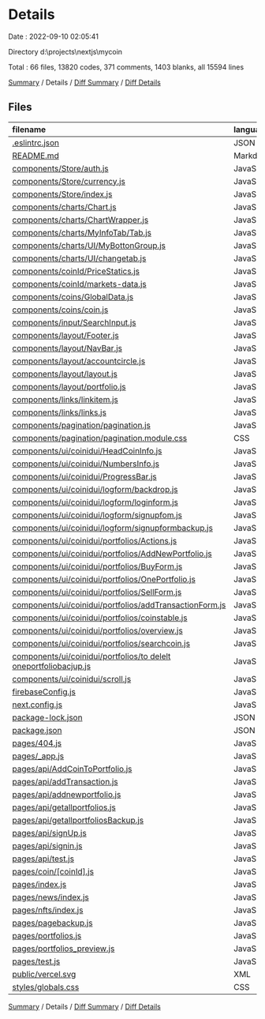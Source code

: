 # Details

Date : 2022-09-10 02:05:41

Directory d:\\projects\\nextjs\\mycoin

Total : 66 files,  13820 codes, 371 comments, 1403 blanks, all 15594 lines

[Summary](results.md) / Details / [Diff Summary](diff.md) / [Diff Details](diff-details.md)

## Files
| filename | language | code | comment | blank | total |
| :--- | :--- | ---: | ---: | ---: | ---: |
| [.eslintrc.json](/.eslintrc.json) | JSON | 3 | 0 | 1 | 4 |
| [README.md](/README.md) | Markdown | 23 | 0 | 14 | 37 |
| [components/Store/auth.js](/components/Store/auth.js) | JavaScript | 32 | 0 | 7 | 39 |
| [components/Store/currency.js](/components/Store/currency.js) | JavaScript | 12 | 0 | 3 | 15 |
| [components/Store/index.js](/components/Store/index.js) | JavaScript | 7 | 0 | 4 | 11 |
| [components/charts/Chart.js](/components/charts/Chart.js) | JavaScript | 98 | 1 | 50 | 149 |
| [components/charts/ChartWrapper.js](/components/charts/ChartWrapper.js) | JavaScript | 47 | 1 | 19 | 67 |
| [components/charts/MyInfoTab/Tab.js](/components/charts/MyInfoTab/Tab.js) | JavaScript | 58 | 11 | 24 | 93 |
| [components/charts/UI/MyBottonGroup.js](/components/charts/UI/MyBottonGroup.js) | JavaScript | 18 | 0 | 10 | 28 |
| [components/charts/UI/changetab.js](/components/charts/UI/changetab.js) | JavaScript | 62 | 0 | 16 | 78 |
| [components/coinId/PriceStatics.js](/components/coinId/PriceStatics.js) | JavaScript | 110 | 2 | 39 | 151 |
| [components/coinId/markets-data.js](/components/coinId/markets-data.js) | JavaScript | 67 | 0 | 16 | 83 |
| [components/coins/GlobalData.js](/components/coins/GlobalData.js) | JavaScript | 55 | 0 | 15 | 70 |
| [components/coins/coin.js](/components/coins/coin.js) | JavaScript | 87 | 0 | 30 | 117 |
| [components/input/SearchInput.js](/components/input/SearchInput.js) | JavaScript | 204 | 2 | 115 | 321 |
| [components/layout/Footer.js](/components/layout/Footer.js) | JavaScript | 0 | 0 | 1 | 1 |
| [components/layout/NavBar.js](/components/layout/NavBar.js) | JavaScript | 136 | 12 | 61 | 209 |
| [components/layout/accountcircle.js](/components/layout/accountcircle.js) | JavaScript | 60 | 0 | 8 | 68 |
| [components/layout/layout.js](/components/layout/layout.js) | JavaScript | 10 | 0 | 4 | 14 |
| [components/layout/portfolio.js](/components/layout/portfolio.js) | JavaScript | 56 | 0 | 8 | 64 |
| [components/links/linkitem.js](/components/links/linkitem.js) | JavaScript | 68 | 0 | 19 | 87 |
| [components/links/links.js](/components/links/links.js) | JavaScript | 42 | 26 | 22 | 90 |
| [components/pagination/pagination.js](/components/pagination/pagination.js) | JavaScript | 31 | 4 | 26 | 61 |
| [components/pagination/pagination.module.css](/components/pagination/pagination.module.css) | CSS | 0 | 0 | 1 | 1 |
| [components/ui/coinidui/HeadCoinInfo.js](/components/ui/coinidui/HeadCoinInfo.js) | JavaScript | 23 | 0 | 9 | 32 |
| [components/ui/coinidui/NumbersInfo.js](/components/ui/coinidui/NumbersInfo.js) | JavaScript | 61 | 25 | 36 | 122 |
| [components/ui/coinidui/ProgressBar.js](/components/ui/coinidui/ProgressBar.js) | JavaScript | 20 | 0 | 12 | 32 |
| [components/ui/coinidui/logform/backdrop.js](/components/ui/coinidui/logform/backdrop.js) | JavaScript | 42 | 0 | 15 | 57 |
| [components/ui/coinidui/logform/loginform.js](/components/ui/coinidui/logform/loginform.js) | JavaScript | 168 | 0 | 26 | 194 |
| [components/ui/coinidui/logform/signupfom.js](/components/ui/coinidui/logform/signupfom.js) | JavaScript | 278 | 5 | 64 | 347 |
| [components/ui/coinidui/logform/signupformbackup.js](/components/ui/coinidui/logform/signupformbackup.js) | JavaScript | 353 | 94 | 61 | 508 |
| [components/ui/coinidui/portfolios/Actions.js](/components/ui/coinidui/portfolios/Actions.js) | JavaScript | 49 | 0 | 10 | 59 |
| [components/ui/coinidui/portfolios/AddNewPortfolio.js](/components/ui/coinidui/portfolios/AddNewPortfolio.js) | JavaScript | 101 | 2 | 26 | 129 |
| [components/ui/coinidui/portfolios/BuyForm.js](/components/ui/coinidui/portfolios/BuyForm.js) | JavaScript | 151 | 0 | 41 | 192 |
| [components/ui/coinidui/portfolios/OnePortfolio.js](/components/ui/coinidui/portfolios/OnePortfolio.js) | JavaScript | 24 | 2 | 12 | 38 |
| [components/ui/coinidui/portfolios/SellForm.js](/components/ui/coinidui/portfolios/SellForm.js) | JavaScript | 151 | 0 | 41 | 192 |
| [components/ui/coinidui/portfolios/addTransactionForm.js](/components/ui/coinidui/portfolios/addTransactionForm.js) | JavaScript | 73 | 0 | 18 | 91 |
| [components/ui/coinidui/portfolios/coinstable.js](/components/ui/coinidui/portfolios/coinstable.js) | JavaScript | 138 | 3 | 31 | 172 |
| [components/ui/coinidui/portfolios/overview.js](/components/ui/coinidui/portfolios/overview.js) | JavaScript | 21 | 0 | 2 | 23 |
| [components/ui/coinidui/portfolios/searchcoin.js](/components/ui/coinidui/portfolios/searchcoin.js) | JavaScript | 73 | 0 | 19 | 92 |
| [components/ui/coinidui/portfolios/to delelt oneportfoliobacjup.js](/components/ui/coinidui/portfolios/to%20delelt%20oneportfoliobacjup.js) | JavaScript | 87 | 0 | 43 | 130 |
| [components/ui/coinidui/scroll.js](/components/ui/coinidui/scroll.js) | JavaScript | 41 | 0 | 12 | 53 |
| [firebaseConfig.js](/firebaseConfig.js) | JavaScript | 16 | 7 | 4 | 27 |
| [next.config.js](/next.config.js) | JavaScript | 13 | 1 | 3 | 17 |
| [package-lock.json](/package-lock.json) | JSON | 9,904 | 0 | 1 | 9,905 |
| [package.json](/package.json) | JSON | 37 | 0 | 1 | 38 |
| [pages/404.js](/pages/404.js) | JavaScript | 4 | 0 | 1 | 5 |
| [pages/_app.js](/pages/_app.js) | JavaScript | 8 | 0 | 3 | 11 |
| [pages/api/AddCoinToPortfolio.js](/pages/api/AddCoinToPortfolio.js) | JavaScript | 8 | 1 | 8 | 17 |
| [pages/api/addTransaction.js](/pages/api/addTransaction.js) | JavaScript | 17 | 1 | 6 | 24 |
| [pages/api/addnewportfolio.js](/pages/api/addnewportfolio.js) | JavaScript | 19 | 0 | 9 | 28 |
| [pages/api/getallportfolios.js](/pages/api/getallportfolios.js) | JavaScript | 93 | 27 | 73 | 193 |
| [pages/api/getallportfoliosBackup.js](/pages/api/getallportfoliosBackup.js) | JavaScript | 93 | 27 | 73 | 193 |
| [pages/api/signUp.js](/pages/api/signUp.js) | JavaScript | 59 | 5 | 20 | 84 |
| [pages/api/signin.js](/pages/api/signin.js) | JavaScript | 14 | 1 | 3 | 18 |
| [pages/api/test.js](/pages/api/test.js) | JavaScript | 6 | 0 | 4 | 10 |
| [pages/coin/[coinId].js](/pages/coin/%5BcoinId%5D.js) | JavaScript | 84 | 40 | 26 | 150 |
| [pages/index.js](/pages/index.js) | JavaScript | 44 | 16 | 30 | 90 |
| [pages/news/index.js](/pages/news/index.js) | JavaScript | 14 | 0 | 4 | 18 |
| [pages/nfts/index.js](/pages/nfts/index.js) | JavaScript | 15 | 0 | 8 | 23 |
| [pages/pagebackup.js](/pages/pagebackup.js) | JavaScript | 0 | 2 | 2 | 4 |
| [pages/portfolios.js](/pages/portfolios.js) | JavaScript | 29 | 0 | 5 | 34 |
| [pages/portfolios_preview.js](/pages/portfolios_preview.js) | JavaScript | 79 | 6 | 53 | 138 |
| [pages/test.js](/pages/test.js) | JavaScript | 95 | 47 | 71 | 213 |
| [public/vercel.svg](/public/vercel.svg) | XML | 4 | 0 | 0 | 4 |
| [styles/globals.css](/styles/globals.css) | CSS | 25 | 0 | 4 | 29 |

[Summary](results.md) / Details / [Diff Summary](diff.md) / [Diff Details](diff-details.md)